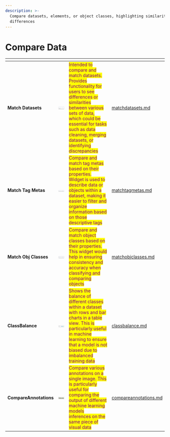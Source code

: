 ```yaml
---
description: >-
  Compare datasets, elements, or object classes, highlighting similarities or
  differences
---
```


# Compare Data

<table data-view="cards"><thead><tr><th></th><th></th><th></th><th data-hidden data-card-target data-type="content-ref"></th></tr></thead><tbody><tr><td><strong>Match Datasets</strong></td><td><img src="../../../.gitbook/assets/widget-compareDatasets.png" alt=""></td><td><mark style="color:purple;">Intended to compare and match datasets. Provides functionality for users to see differences or similarities between various sets of data, which could be essential for tasks such as data cleaning, merging datasets, or identifying discrepancies</mark></td><td><a href="matchdatasets.md">matchdatasets.md</a></td></tr><tr><td><strong>Match Tag Metas</strong></td><td><img src="../../../.gitbook/assets/widget-compareTagMetas.png" alt=""></td><td><mark style="color:purple;">Compare and match tag metas based on their properties. Widget is used to describe data or objects within a dataset, making it easier to filter and organize information based on those descriptive tags</mark></td><td><a href="matchtagmetas.md">matchtagmetas.md</a></td></tr><tr><td><strong>Match Obj Classes</strong></td><td><img src="../../../.gitbook/assets/widget-compareClassObjects.png" alt=""></td><td><mark style="color:purple;">Compare and match object classes based on their properties. This widget would help in ensuring consistency and accuracy when classifying and comparing objects</mark></td><td><a href="matchobjclasses.md">matchobjclasses.md</a></td></tr><tr><td><strong>ClassBalance</strong></td><td><img src="../../../.gitbook/assets/widget-classBalance.png" alt=""></td><td><mark style="color:purple;">Shows the balance of different classes within a dataset with rows and bar charts in a table view. This is particularly useful in machine learning to ensure that a model is not biased due to imbalanced training data</mark></td><td><a href="classbalance.md">classbalance.md</a></td></tr><tr><td><strong>CompareAnnotations</strong></td><td><img src="../../../.gitbook/assets/default.png" alt="" data-size="original"></td><td><mark style="color:purple;">Compare various annotations on a single image. This is particularly useful for comparing the output of different machine learning models inferences on the same piece of visual data</mark></td><td><a href="compareannotations.md">compareannotations.md</a></td></tr></tbody></table>
